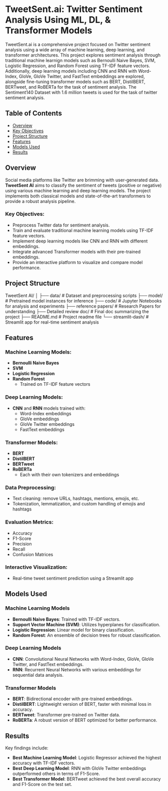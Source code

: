 # **TweetSent.ai: Twitter Sentiment Analysis Using ML, DL, & Transformer Models**

TweetSent.ai is a comprehensive project focused on Twitter sentiment analysis using a wide array of machine learning, deep learning, and transformer architectures. This project explores sentiment analysis through traditional machine learnign models such as Bernoulli Naive Bayes, SVM, Logistic Regression, and Random Forest using TF-IDF feature vectors. Additionally, deep learning models including CNN and RNN with Word-Index, GloVe, GloVe Twitter, and FastText embeddings are explored, alongside fine-tuning transformer models such as BERT, DistilBERT, BERTweet, and RoBERTa for the task of sentiment analysis. The Sentiment140 Dataset with 1.6 million tweets is used for the task of twitter sentiment analysis. 

## Table of Contents
- [Overview](#overview)
- [Key Objectives](#key-objectives)
- [Project Structure](#project-structure)
- [Features](#features)
- [Models Used](#models-used)
- [Results](#results)


## Overview
Social media platforms like Twitter are brimming with user-generated data. **TweetSent AI** aims to classify the sentiment of tweets (positive or negative) using various machine learning and deep learning models. The project implements both classical models and state-of-the-art transformers to provide a robust analysis pipeline.

### Key Objectives:
- Preprocess Twitter data for sentiment analysis.
- Train and evaluate traditional machine learning models using TF-IDF feature vectors.
- Implement deep learning models like CNN and RNN with different embeddings.
- Integrate advanced Transformer models with their pre-trained embeddings.
- Provide an interactive platform to visualize and compare model performance.

## Project Structure

TweetSent AI/
│
├── data/               # Dataset and preprocessing scripts
├── model/              # Pretrained model instances for inference
├── code/               # Jupyter Notebooks for analysis and experiments
├── reference papers/   # Research Papers for understanding
├── Detailed review doc/   # Final doc summarizing the project
├── README.md           # Project readme file
└── streamlit-dash/     # Streamlit app for real-time sentiment analysis

## Features

### Machine Learning Models:
- **Bernoulli Naive Bayes**
- **SVM**
- **Logistic Regression**
- **Random Forest**
  - Trained on TF-IDF feature vectors

### Deep Learning Models:
- **CNN** and **RNN** models trained with:
  - Word-Index embeddings
  - GloVe embeddings
  - GloVe Twitter embeddings
  - FastText embeddings

### Transformer Models:
- **BERT**
- **DistilBERT**
- **BERTweet**
- **RoBERTa**
  - Each with their own tokenizers and embeddings

### Data Preprocessing:
- Text cleaning: remove URLs, hashtags, mentions, emojis, etc.
- Tokenization, lemmatization, and custom handling of emojis and hashtags

### Evaluation Metrics:
- Accuracy
- F1-Score
- Precision
- Recall
- Confusion Matrices

### Interactive Visualization:
- Real-time tweet sentiment prediction using a Streamlit app

## Models Used

### Machine Learning Models
- **Bernoulli Naive Bayes**: Trained with TF-IDF vectors.
- **Support Vector Machine (SVM)**: Utilizes hyperplanes for classification.
- **Logistic Regression**: Linear model for binary classification.
- **Random Forest**: An ensemble of decision trees for robust classification.

### Deep Learning Models
- **CNN**: Convolutional Neural Networks with Word-Index, GloVe, GloVe Twitter, and FastText embeddings.
- **RNN**: Recurrent Neural Networks with various embeddings for sequential data analysis.

### Transformer Models
- **BERT**: Bidirectional encoder with pre-trained embeddings.
- **DistilBERT**: Lightweight version of BERT, faster with minimal loss in accuracy.
- **BERTweet**: Transformer pre-trained on Twitter data.
- **RoBERTa**: A robust version of BERT optimized for better performance.

## Results
Key findings include:

- **Best Machine Learning Model**: Logistic Regressor achieved the highest accuracy with TF-IDF vectors.
- **Best Deep Learning Model**: RNN with GloVe Twitter embeddings outperformed others in terms of F1-Score.
- **Best Transformer Model**: BERTweet achieved the best overall accuracy and F1-Score on the test set.



